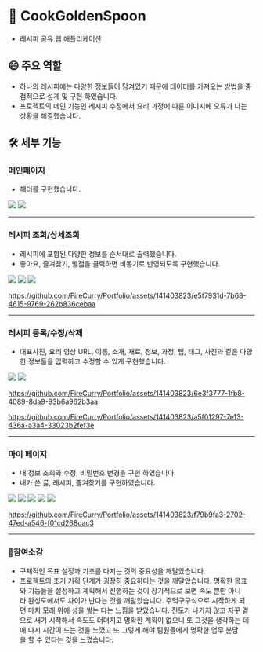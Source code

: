 # 🍴 CookGoldenSpoon
- 레시피 공유 웹 애플리케이션

## 😄 주요 역할
- 하나의 레시피에는 다양한 정보들이 담겨있기 때문에 데이터를 가져오는 방법을 중점적으로 설계 및 구현 하였습니다.
- 프로젝트의 메인 기능인 레시피 수정에서 요리 과정에 따른 이미지에 오류가 나는 상황을 해결했습니다.

## 🛠️ 세부 기능
### 메인페이지
- 헤더를 구현했습니다.

<img src="./image/Slide4.jpg">
<img src="./image/Slide5.jpg">

---

### 레시피 조회/상세조회
- 레시피에 포함된 다양한 정보를 순서대로 출력했습니다.
- 좋아요, 즐겨찾기, 별점을 클릭하면 비동기로 반영되도록 구현했습니다.

<img src="./image/Slide6.jpg">
<img src="./image/Slide7.jpg">
<img src="./image/Slide8.jpg">


https://github.com/FireCurry/Portfolio/assets/141403823/e5f7931d-7b68-4615-9769-262b836cebaa

---

### 레시피 등록/수정/삭제
- 대표사진, 요리 영상 URL, 이름, 소개, 재료, 정보, 과정, 팁, 태그, 사진과 같은 다양한 정보들을 입력하고 수정할 수 있게 구현했습니다.

<img src="./image/Slide9.jpg">
<img src="./image/Slide10.jpg">


https://github.com/FireCurry/Portfolio/assets/141403823/6e3f3777-1fb8-4089-8da9-93b6a962b3aa



https://github.com/FireCurry/Portfolio/assets/141403823/a5f01297-7e13-436a-a3a4-33023b2fef3e

---

### 마이 페이지
- 내 정보 조회와 수정, 비밀번호 변경을 구현 하였습니다.
- 내가 쓴 글, 레시피, 즐겨찾기를 구현하였습니다.

<img src="./image/Slide11.jpg">
<img src="./image/Slide12.jpg">
<img src="./image/Slide13.jpg">
<img src="./image/Slide14.jpg">
<img src="./image/Slide15.jpg">


https://github.com/FireCurry/Portfolio/assets/141403823/f79b9fa3-2702-47ed-a546-f01cd268dac3

---

### 📖참여소감
- 구체적인 목표 설정과 기초를 다지는 것의 중요성을 깨달았습니다.
- 프로젝트의 초기 기획 단계가 굉장히 중요하다는 것을 깨달았습니다. 명확한 목표와 기능들을 설정하고 계획해서 진행하는 것이 장기적으로 보면 속도 뿐만 아니라 완성도에서도 차이가 난다는 것을 깨달았습니다. 주먹구구식으로 시작하게 되면 마치 모래 위에 성을 쌓는 다는 느낌을 받았습니다. 진도가 나가지 않고 자꾸 곁으로 새기 시작해서 속도도 더뎌지고 명확한 계획이 없으니 또 그것을 생각하는 데에 다시 시간이 드는 것을 느꼈고 또 그렇게 해야 팀원들에게 명확한 업무 분담을 할 수 있다는 것을 느꼈습니다.

